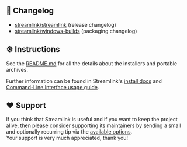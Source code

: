 ## 📝 Changelog

- [streamlink/streamlink](https://github.com/streamlink/streamlink/releases) (release changelog)
- [streamlink/windows-builds](https://github.com/streamlink/windows-builds/blob/master/CHANGELOG.md) (packaging changelog)

## ⚙️ Instructions

See the [README.md](https://github.com/streamlink/windows-builds#notes) for all the details about the installers and portable archives.

Further information can be found in Streamlink's [install docs](https://streamlink.github.io/install.html) and [Command-Line Interface usage guide](https://streamlink.github.io/cli.html).

## ❤️ Support

If you think that Streamlink is useful and if you want to keep the project alive, then please consider supporting its maintainers by sending a small and optionally recurring tip via the [available options](https://streamlink.github.io/support.html).  
Your support is very much appreciated, thank you!
